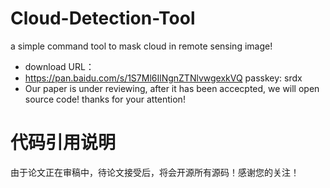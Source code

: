 # Cloud-Detection-Tool
a simple command tool to mask cloud in remote sensing image!
- download URL：
- https://pan.baidu.com/s/1S7Ml6IlNgnZTNlvwgexkVQ passkey: srdx
- Our paper is under reviewing, after it has been accecpted, we will open source code! thanks for your attention!

# 代码引用说明
由于论文正在审稿中，待论文接受后，将会开源所有源码！感谢您的关注！

